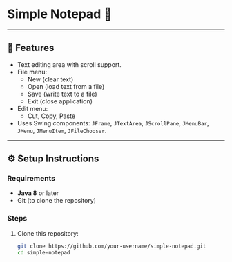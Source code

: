 # Simple Notepad 📝

---

## 🚀 Features
- Text editing area with scroll support.
- File menu:
  - New (clear text)
  - Open (load text from a file)
  - Save (write text to a file)
  - Exit (close application)
- Edit menu:
  - Cut, Copy, Paste
- Uses Swing components: `JFrame`, `JTextArea`, `JScrollPane`, `JMenuBar`, `JMenu`, `JMenuItem`, `JFileChooser`.

---

## ⚙️ Setup Instructions

### Requirements
- **Java 8** or later
- Git (to clone the repository)

### Steps
1. Clone this repository:
   ```bash
   git clone https://github.com/your-username/simple-notepad.git
   cd simple-notepad
